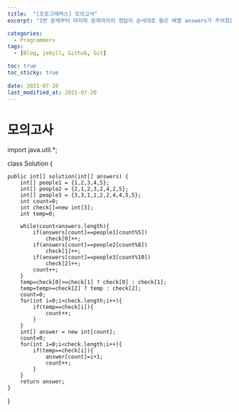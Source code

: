 ```yaml
---
title:  "[프로그래머스] 모의고사"
excerpt: "1번 문제부터 마지막 문제까지의 정답이 순서대로 들은 배열 answers가 주어졌을 때, 가장 많은 문제를 맞힌 사람이 누구인지 배열에 담아 return 하도록 solution 함수를 작성해주세요. "

categories:
  - Programmers
tags:
  - [Blog, jekyll, Github, Git]

toc: true
toc_sticky: true
 
date: 2021-07-20
last_modified_at: 2021-07-20
---
```



# 모의고사

import java.util.*;

class Solution {

    public int[] solution(int[] answers) {
        int[] people1 = {1,2,3,4,5};
        int[] people2 = {2,1,2,3,2,4,2,5};
        int[] people3 = {3,3,1,1,2,2,4,4,5,5};
        int count=0;
        int check[]=new int[3];
        int temp=0;

        while(count<answers.length){
            if(answers[count]==people1[count%5])
                check[0]++;
            if(answers[count]==people2[count%8])
                check[1]++;
            if(answers[count]==people3[count%10])
                check[2]++;
            count++;
        }
        temp=check[0]>=check[1] ? check[0] : check[1];
        temp=temp>=check[2] ? temp : check[2];
        count=0;
        for(int i=0;i<check.length;i++){
            if(temp==check[i]){
                count++;
            }
        }
        int[] answer = new int[count];
        count=0;
        for(int i=0;i<check.length;i++){
            if(temp==check[i]){
                answer[count]=i+1;
                count++;
            }
        }
        return answer;
    }
}